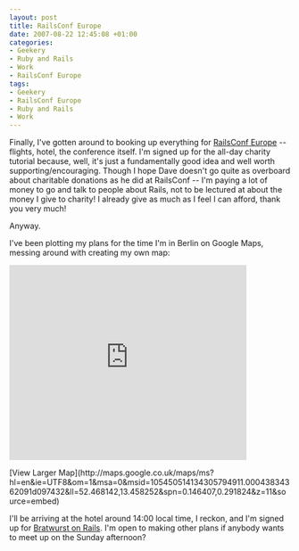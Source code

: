 ```yaml
---
layout: post
title: RailsConf Europe
date: 2007-08-22 12:45:08 +01:00
categories:
- Geekery
- Ruby and Rails
- Work
- RailsConf Europe
tags:
- Geekery
- RailsConf Europe
- Ruby and Rails
- Work
---
```

Finally, I've gotten around to booking up everything for [RailsConf Europe](http://www.railsconfeurope.com/) -- flights, hotel, the conference itself.  I'm signed up for the all-day charity tutorial because, well, it's just a fundamentally good idea and well worth supporting/encouraging.  Though I hope Dave doesn't go quite as overboard about charitable donations as he did at RailsConf -- I'm paying a lot of money to go and talk to people about Rails, not to be lectured at about the money I give to charity!  I already give as much as I feel I can afford, thank you very much!

Anyway.

I've been plotting my plans for the time I'm in Berlin on Google Maps, messing around with creating my own map:

<iframe width="425" height="350" frameborder="no" scrolling="no" marginheight="0" marginwidth="0" src="http://maps.google.co.uk/maps/ms?hl=en&amp;ie=UTF8&amp;om=1&amp;s=AARTsJpPAx72iPajZ7IQ3b-6aQ9gdakRRg&amp;msa=0&amp;msid=105450514134305794911.00043834362091d097432&amp;ll=52.468142,13.458252&amp;spn=0.146407,0.291824&amp;z=11&amp;output=embed"></iframe>

<p>[View Larger Map](http://maps.google.co.uk/maps/ms?hl=en&amp;ie=UTF8&amp;om=1&amp;msa=0&amp;msid=105450514134305794911.00043834362091d097432&amp;ll=52.468142,13.458252&amp;spn=0.146407,0.291824&amp;z=11&amp;source=embed)</p>

I'll be arriving at the hotel around 14:00 local time, I reckon, and I'm signed up for [Bratwurst on Rails](http://www.bratwurst-on-rails.com/).  I'm open to making other plans if anybody wants to meet up on the Sunday afternoon?
